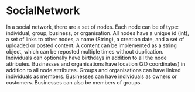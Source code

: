 # SocialNetwork
In a social network, there are a set of nodes. Each node can be of type: individual, group, business,
or organisation. All nodes have a unique id (int), a set of links to other nodes, a name (String), a
creation date, and a set of uploaded or posted content. A content can be implemented as a string
object, which can be reposted multiple times without duplication. Individuals can optionally have
birthdays in addition to all the node attributes. Businesses and organisations have location (2D
coordinates) in addition to all node attributes. Groups and organisations can have linked
individuals as members. Businesses can have individuals as owners or customers. Businesses can
also be members of groups.
